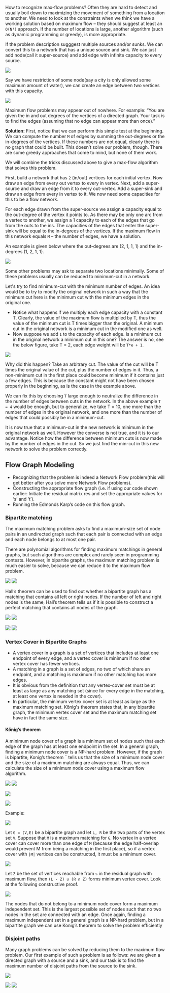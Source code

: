 How to recognize max-flow problems? Often they are hard to detect and usually boil down to maximizing the movement of something from a location to another. We need to look at the constraints when we think we have a working solution based on maximum flow – they should suggest at least an `O(N³)` approach. If the number of locations is large, another algorithm (such as dynamic programming or greedy), is more appropriate.

If the problem description sugggest multiple sources and/or sunks. We can convert this to a network that has a unique source and sink. We can just add node(call it super-source) and add edge with infinite capacity to every source.

![](images/mflow_67.png)

Say we have restriction of some node(say a city is only allowed some maximum amount of water), we can create an edge between two vertices with this capacity.

![](images/mflow_66.gif)

Maximum flow problems may appear out of nowhere. For example: “You are given the in and out degrees of the vertices of a directed graph. Your task is to find the edges (assuming that no edge can appear more than once).”

**Solution:** First, notice that we can perform this simple test at the beginning. We can compute the number `M` of edges by summing the out-degrees or the in-degrees of the vertices. If these numbers are not equal, clearly there is no graph that could be built. This doesn’t solve our problem, though. There are some greedy approaches that come to mind, but none of them work. 

We will combine the tricks discussed above to give a max-flow algorithm that solves this problem.

First, build a network that has `2` (in/out) vertices for each initial vertex. Now draw an edge from every out vertex to every in vertex. Next, add a super-source and draw an edge from it to every out-vertex. Add a super-sink and draw an edge from every in vertex to it. We now need some capacities for this to be a flow network.

For each edge drawn from the super-source we assign a capacity equal to the out-degree of the vertex it points to. As there may be only one arc from a vertex to another, we assign a 1 capacity to each of the edges that go from the outs to the ins. The capacities of the edges that enter the super-sink will be equal to the in-degrees of the vertices. If the maximum flow in this network equals `M` – the number of edges, we have a solution.

An example is given below where the out-degrees are (2, 1, 1, 1) and the in-degrees (1, 2, 1, 1).

![](images/mflow_73.png)

Some other problems may ask to separate two locations minimally. Some of these problems usually can be reduced to minimum-cut in a network.

Let's try to find minimum-cut with the minimum number of edges. An idea would be to try to modify the original network in such a way that the minimum cut here is the minimum cut with the minimum edges in the original one.
* Notice what happens if we multiply each edge capacity with a constant T. Clearly, the value of the maximum flow is multiplied by T, thus the value of the minimum cut is T times bigger than the original. A minimum cut in the original network is a minimum cut in the modified one as well.
* Now suppose we add `1` to the capacity of each edge. Is a minimum cut in the original network a minimum cut in this one? The answer is no, see the below figure, take T = 2, each edge weight will be `T*e + 1`.

![](images/mflow_74.gif)

Why did this happen? Take an arbitrary cut. The value of the cut will be T times the original value of the cut, plus the number of edges in it. Thus, a non-minimum cut in the first place could become minimum if it contains just a few edges. This is because the constant might not have been chosen properly in the beginning, as is the case in the example above.

We can fix this by choosing `T` large enough to neutralize the difference in the number of edges between cuts in the network. In the above example `T = 4` would be enough, but to generalize, we take T = 10, one more than the number of edges in the original network, and one more than the number of edges that could possibly be in a minimum-cut. 

It is now true that a minimum-cut in the new network is minimum in the original network as well. However the converse is not true, and it is to our advantage. Notice how the difference between minimum cuts is now made by the number of edges in the cut. So we just find the min-cut in this new network to solve the problem correctly.

## Flow Graph Modeling

* Recognizing that the problem is indeed a Network Flow problem(this will get better after you solve more Network Flow problems).
* Constructing the appropriate flow graph (i.e. if using our code shown earlier: Initiate the residual matrix res and set the appropriate values for ‘s’ and ‘t’).
* Running the Edmonds Karp’s code on this flow graph.


### Bipartite matching

The maximum matching problem asks to find a maximum-size set of node pairs in an undirected graph such that each pair is connected with an edge and
each node belongs to at most one pair.

There are polynomial algorithms for finding maximum matchings in general graphs, but such algorithms are complex and rarely seen in programming
contests. However, in bipartite graphs, the maximum matching problem is much easier to solve, because we can reduce it to the maximum flow problem.

![](images/mflow_56.png)
![](images/mflow_57.png)

Hall’s theorem can be used to find out whether a bipartite graph has a matching
that contains all left or right nodes. If the number of left and right nodes is the
same, Hall’s theorem tells us if it is possible to construct a perfect matching
that contains all nodes of the graph.

![](images/mflow_58.png)
![](images/mflow_59.png)

![](images/mflow_60.png)
![](images/mflow_61.png)

### Vertex Cover in Bipartite Graphs

* A vertex cover in a graph is a set of vertices that includes at least one endpoint of every edge, and a vertex cover is minimum if no other vertex cover has fewer vertices.
* A matching in a graph is a set of edges, no two of which share an endpoint, and a matching is maximum if no other matching has more edges.
* It is obvious from the definition that any vertex-cover set must be at least as large as any matching set (since for every edge in the matching, at least one vertex is needed in the cover). 
* In particular, the minimum vertex cover set is at least as large as the maximum matching set. Kőnig's theorem states that, in any bipartite graph, the minimum vertex cover set and the maximum matching set have in fact the same size.

#### Kőnig’s theorem

A minimum node cover of a graph is a minimum set of nodes such that each edge of the graph has at least one endpoint in the set. In a general graph, finding a minimum node cover is a NP-hard problem. However, if the graph is bipartite, Konig’s theorem ˝ tells us that the size of a minimum node cover and the size of a maximum matching are always equal. Thus, we can calculate the size of a minimum node cover using a maximum flow algorithm.

![](images/mflow_62.png)
![](images/mflow_63.png)

![](images/mflow_64.png)

![](images/mflow_65.png)

Example:

![](images/mflow_68.png)

Let `G = (V,E)` be a bipartite graph and let `L, R` be the two parts of the vertex set `V`. Suppose that `M` is a maximum matching for `G`. No vertex in a vertex cover can cover more than one edge of `M` (because the edge half-overlap would prevent M from being a matching in the first place), so if a vertex cover with `|M|` vertices can be constructed, it must be a minimum cover.

![](images/mflow_69.png)

Let `Z` be the set of vertices reachable from `s` in the residual graph with maximum flow, then `(L - Z) ∪ (R ∩ Z)` forms minimum vertex cover. Look at the following constructive proof.

![](images/mflow_72.png)

The nodes that do not belong to a minimum node cover form a maximum independent set. This is the largest possible set of nodes such that no two nodes in the set are connected with an edge. Once again, finding a maximum independent set in a general graph is a NP-hard problem, but in a bipartite graph we can use Konig’s theorem to solve the problem efficiently

### Disjoint paths

Many graph problems can be solved by reducing them to the maximum flow
problem. Our first example of such a problem is as follows: we are given a
directed graph with a source and a sink, and our task is to find the maximum
number of disjoint paths from the source to the sink.

![](images/mflow_53.png)

![](images/mflow_54.png)
![](images/mflow_55.png)
